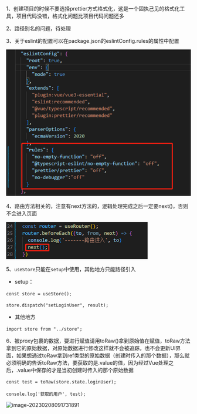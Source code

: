 1、创建项目的时候不要选择prettier方式格式化，这是一个固执己见的格式化工具，项目代码没错，格式化问题比项目代码问题还多

2、路径别名的问题，待处理

3、关于eslint的配置可以在package.json的eslintConfig.rules的属性中配置

![image-20230206090736106](image-20230206090736106.png)

4、路由方法相关的，注意有next方法的，逻辑处理完成之后一定要next()，否则不会进入页面

![image-20230206170716851](image-20230206170716851.png)

5、```useStore```只能在```setup```中使用，其他地方只能路径引入

- setup：

```const store = useStore();```

```store.dispatch("setLoginUser", result);```

- 其他地方

```import store from "../store";```

6、被proxy包裹的数据，要进行赋值请用toRaw()拿到原始值在赋值，toRaw方法拿到它的原始数据，对原始数据进行修改这样就不会被追踪，也不会更新UI界面，如果想通过toRaw拿到ref类型的原始数据（创建时传入的那个数据），那么就必须明确的告诉toRaw方法，要获取的是.value的值，因为经过Vue处理之后，.value中保存的才是当初创建时传入的那个原始数据

```
const test = toRaw(store.state.loginUser);

console.log('获取的用户', test);
```



![image-20230208091731891](image-20230208091731891.png)